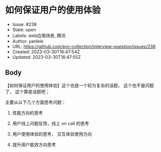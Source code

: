 # 如何保证用户的使用体验

- Issue: #238
- State: open
- Labels: web应用场景, 腾讯
- Author: yanlele
- URL: https://github.com/pro-collection/interview-question/issues/238
- Created: 2023-03-30T16:47:54Z
- Updated: 2023-03-30T16:47:55Z

## Body

【如何保证用户的使用体验】这个也是一个较为复杂的话题， 这个也不是问题了， 这个算是话题吧；

主要从以下几个方面思考问题：

1. 性能方向的思考

2. 用户线上问题反馈，线上 on call 的思考

3. 用户使用体验的思考， 交互体验使用方向

4. 提升用户能效方向思考


